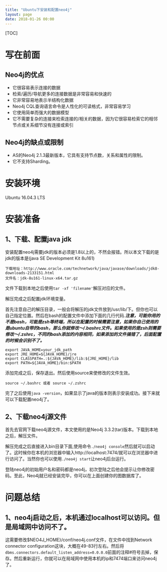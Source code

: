 ```yaml
---
title: "Ubuntu下安装和配置neo4j"
layout: page
date: 2018-01-26 00:00
---
```


[TOC]

# 写在前面
## Neo4j的优点
- 它很容易表示连接的数据
- 检索/遍历/导航更多的连接数据是非常容易和快速的
- 它非常容易地表示半结构化数据
- Neo4j CQL查询语言命令是人性化的可读格式，非常容易学习
- 它使用简单而强大的数据模型
- 它不需要复杂的连接来检索连接的/相关的数据，因为它很容易检索它的相邻节点或关系细节没有连接或索引
## Neo4j的缺点或限制
- AS的Neo4j 2.1.3最新版本，它具有支持节点数，关系和属性的限制。
- 它不支持Sharding。

# 安装环境
Ubuntu 16.04.3 LTS

# 安装准备
## 1、下载、配置java jdk
安装配置neo4j需要jdk的版本必须是1.8以上的，不然会报错。所以本文下载的是jdk的版本是(java SE Development Kit 8u161)

```shell
下载地址：http://www.oracle.com/technetwork/java/javase/downloads/jdk8-downloads-2133151.html
文件名：jdk-8u161-linux-x64.tar.gz
```

文件下载到本地之后使用```tar -xf 'filename'```解压对应的文件。

解压完成之后配置jdk环境变量。

首先注意自己的解压目录，一般会将解压的jdk文件放到/usr/lib/下。但你也可以自己指定位置。然后在bash的配置文件中添加下面的几行代码.***注意，可能你用的不是bash，可能是zsh等终端，所以在配置的时候需要注意，如果你自己使用的是ubuntu自带的bash，那么你就修改～/.bashrc文件。如果使用的是zsh则需要修改～/.zshrc，不同的bash添加的内容相同，如果添加的文件搞错了，后面配置的时候会识别不了。***

```
export JAVA_HOME=your_jdk_path 
export JRE_HOME=${JAVA_HOME}/jre 
export CLASSPATH=.:${JAVA_HOME}/lib:${JRE_HOME}/lib 
export PATH=${JAVA_HOME}/bin:$PATH 
```

添加完成之后，保存退出。然后使用source来使修改的文件生效。

```
source ~/.bashrc 或者 source ~/.zshrc
```
完了之后使用```java -version```，如果显示了java的版本则表示安装成功。接下来就可以下载配置neo4j了。

## 2、下载neo4j源文件

首先去官网下载neo4j源文件，本文使用的是Neo4j 3.3.2(tar)版本。下载到本地之后，解压文件。

解压完成之后直接进入bin目录下面,使用命令```./neo4j console```然后就可以启动了。这时候你在本机的浏览器中输入http://localhost:7474/就可以在浏览器中进行访问了。当然你也可以使用```./neo4j start```让neo4j后台运行。

登陆neo4j的初始用户名和密码都是neo4j，初次登陆之后他会提示让你修改密码。至此，Neo4j就已经安装完毕，你可以在上面创建你的图数据库了。

# 问题总结
## 1、neo4j启动之后，本机通过localhost可以访问。但是局域网中访问不了。
这需要修改$NEO4J_HOME}/conf/neo4j.conf文件，在文件中找到Network connector configuration这块，大概在49-83行左右。然后将```dbms.connectors.default_listen_address=0.0.0.0```前面的注释#符号去掉，保存。然后重新运行，你就可以在局域网中使用本机的ip和7474端口来访问neo4j了。


